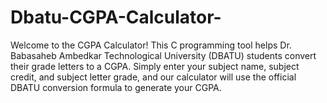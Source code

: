 # Dbatu-CGPA-Calculator-
Welcome to the CGPA Calculator!  This C programming tool helps Dr. Babasaheb Ambedkar Technological University (DBATU) students convert their grade letters to a CGPA. Simply enter your subject name, subject credit, and subject letter grade, and our calculator will use the official DBATU conversion formula to generate your CGPA.
